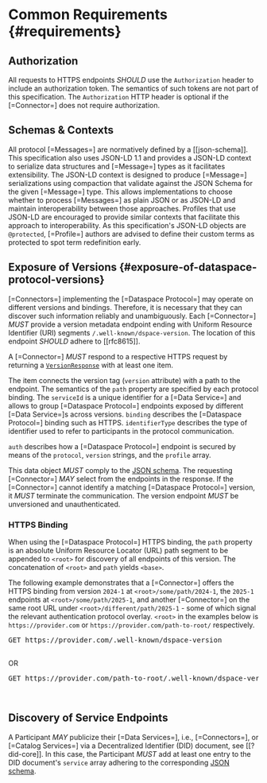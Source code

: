 # Common Requirements {#requirements}

## Authorization

All requests to HTTPS endpoints _SHOULD_ use the `Authorization` header to include an authorization token. The semantics
of such tokens are not part of this specification. The `Authorization` HTTP header is optional if the [=Connector=]
does not require authorization.

## Schemas & Contexts

All protocol [=Messages=] are normatively defined by a [[json-schema]]. This specification also uses JSON-LD 1.1 and
provides a JSON-LD context to serialize data structures and [=Message=] types as it facilitates extensibility. The
JSON-LD context is designed to produce [=Message=] serializations using compaction that validate against the JSON Schema
for the given [=Message=] type. This allows implementations to choose whether to process [=Messages=] as plain JSON or
as JSON-LD and maintain interoperability between those approaches. Profiles that use JSON-LD are encouraged to provide
similar contexts that facilitate this approach to interoperability. As this specification's JSON-LD objects are 
`@protected`, [=Profile=] authors are advised to define their custom terms as protected to spot term redefinition early.

## Exposure of Versions {#exposure-of-dataspace-protocol-versions}

[=Connectors=] implementing the [=Dataspace Protocol=] may operate on different versions and bindings. Therefore, it is
necessary that they can discover such information reliably and unambiguously. Each [=Connector=]
_MUST_ provide a version metadata endpoint ending with Uniform Resource Identifier (URI) segments `/.well-known/dspace-version`. The location of this 
endpoint _SHOULD_ adhere to [[rfc8615]].

A [=Connector=] _MUST_ respond to a respective HTTPS request by returning a [`VersionResponse`](#VersionResponse-table)
with at least one item. 

<p data-include="message/table/versionresponse.html" data-include-format="html">
</p>

The item connects the version tag (`version` attribute) with a path to the endpoint.
The semantics of the `path` property are specified by each protocol binding. The `serviceId` is a unique identifier for 
a [=Data Service=] and allows to group [=Dataspace Protocol=] endpoints exposed by different [=Data Service=]s across versions. `binding`
describes the [=Dataspace Protocol=] binding such as HTTPS. `identifierType` describes the type of identifier used to refer to
participants in the protocol communication.

<p data-include="message/table/version.html" data-include-format="html">
</p>

`auth` describes how a [=Dataspace Protocol=] endpoint is secured by means of the `protocol`, `version` strings, and the `profile` array.


<p data-include="message/table/auth.html" data-include-format="html">
</p>


This data object _MUST_ comply to the [JSON schema](message/schema/protocol-version-schema.json). The requesting
[=Connector=] _MAY_ select from the endpoints in the response. If the [=Connector=] cannot identify a matching [=Dataspace
Protocol=] version, it _MUST_ terminate the communication. The version endpoint _MUST_ be unversioned and unauthenticated.

### HTTPS Binding

When using the [=Dataspace Protocol=] HTTPS binding, the `path` property is an absolute Uniform Resource Locator (URL) path segment to be appended to `<root>` for
discovery of all endpoints of this version. The concatenation of `<root>` and `path` yields `<base>`.

The following example demonstrates that a [=Connector=] offers the HTTPS binding from version `2024-1` at
`<root>/some/path/2024-1`, the `2025-1` endpoints at `<root>/some/path/2025-1`, and another [=Connector=] on the same 
root URL under `<root>/different/path/2025-1` - some of which signal the relevant authentication protocol overlay. 
`<root>` in the examples below is `https://provider.com` or `https://provider.com/path-to-root/` respectively.

<aside class="example" title="Well-known Version Endpoint (HTTPS) at different root paths">
    <pre class="http">GET https://provider.com/.well-known/dspace-version
    </pre>
    OR
    <pre class="http">GET https://provider.com/path-to-root/.well-known/dspace-version</pre>
    <pre class="json" data-include="message/example/protocol-version.json">
    </pre>
</aside>

## Discovery of Service Endpoints

A Participant _MAY_ publicize their [=Data Services=], i.e., [=Connectors=], or [=Catalog Services=] via a Decentralized Identifier (DID) document, 
see [[?did-core]]. In this case, the Participant _MUST_ add at least one entry to the DID document's `service` array 
adhering to the corresponding [JSON schema](message/schema/did-service-schema.json).

<aside class="example" title="Catalog Service DID Service Example">
    <pre class="json" data-include="message/example/catalogservice-did-service.json">
    </pre>
</aside>

<aside class="example" title="Data Service DID Service Example">
    <pre class="json" data-include="message/example/dataservice-did-service.json">
    </pre>
</aside>